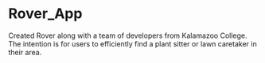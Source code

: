 # Rover_App
Created Rover along with a team of developers from Kalamazoo College. The intention is for users to efficiently find a plant sitter or lawn caretaker in their area.
